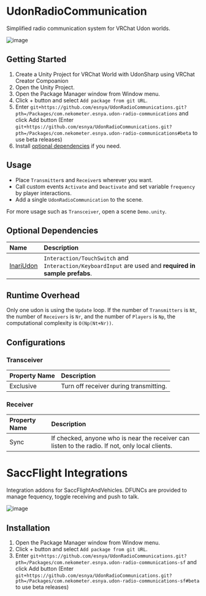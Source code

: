 # UdonRadioCommunication
Simplified radio communication system for VRChat Udon worlds.

![image](https://user-images.githubusercontent.com/2088693/219715229-396f0e71-921a-4e2e-814a-d814944c3fe8.png)

## Getting Started
1. Create a Unity Project for VRChat World with UdonSharp using VRChat Creator Compoanion
2. Open the Unity Project.
3. Open the Package Manager window from Window menu.
4. Click + button and select `Add package from git URL`.
5. Enter `git+https://github.com/esnya/UdonRadioCommunications.git?pth=/Packages/com.nekometer.esnya.udon-radio-communications` and click Add button (Enter `git+https://github.com/esnya/UdonRadioCommunications.git?pth=/Packages/com.nekometer.esnya.udon-radio-communications#beta` to use beta releases)
6. Install [optional dependencies](#optional-dependencies) if you need.

## Usage
- Place `Transmitter`s and `Receiver`s wherever you want.
- Call custom events `Activate` and `Deactivate` and set variable `frequency` by player interactions.
- Add a single `UdonRadioCommunication` to the scene.

For more usage such as `Transceiver`, open a scene `Demo.unity`.

## Optional Dependencies
| Name | Description |
| :-- | :-- |
 |[InariUdon](https://github.com/esnya/InariUdon.git) | `Interaction/TouchSwitch` and `Interaction/KeyboardInput` are used and **required in sample prefabs**.  |

## Runtime Overhead
Only one udon is using the `Update` loop. If the number of `Transmitters` is `Nt`, the number of `Receivers` is `Nr`, and the number of `Players` is `Np`, the computational complexity is `O(Np(Nt+Nr))`.

## Configurations

### Transceiver
| Property Name | Description |
| :-- | :-- |
| Exclusive | Turn off receiver during transmitting. |


### Receiver
| Property Name | Description |
| :-- | :-- |
| Sync | If checked, anyone who is near the receiver can listen to the radio. If not, only local clients. |

# SaccFlight Integrations
Integration addons for SaccFlightAndVehicles. DFUNCs are provided to manage fequency, toggle receiving and push to talk.

![image](https://user-images.githubusercontent.com/2088693/219712019-99885e55-98cc-4578-8931-456da063de62.png)

## Installation
1. Open the Package Manager window from Window menu.
2. Click + button and select `Add package from git URL`.
3. Enter `git+https://github.com/esnya/UdonRadioCommunications.git?pth=/Packages/com.nekometer.esnya.udon-radio-communications-sf` and click Add button (Enter `git+https://github.com/esnya/UdonRadioCommunications.git?pth=/Packages/com.nekometer.esnya.udon-radio-communications-sf#beta` to use beta releases)
